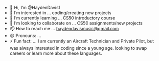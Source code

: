 - 👋 Hi, I’m @HaydenDavis1
- 👀 I’m interested in ... coding/creating new projects
- 🌱 I’m currently learning ... CS50 introductory course
- 💞️ I’m looking to collaborate on ... CS50 assignments/new projects 
- 📫 How to reach me ... haydendavismusic@gmail.com
- 😄 Pronouns: ...
- ⚡ Fun fact: ... I am currently an Aircraft Technician and Private Pilot, but was always interested in coding since a young age. looking to swap careers or learn more about these languages. 

<!---
HaydenDavis1/HaydenDavis1 is a ✨ special ✨ repository because its `README.md` (this file) appears on your GitHub profile.
You can click the Preview link to take a look at your changes.
--->
